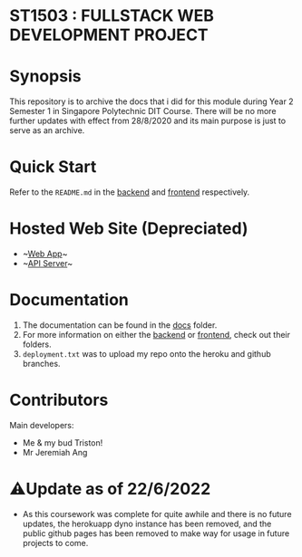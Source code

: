 # ST1503 : FULLSTACK WEB DEVELOPMENT PROJECT

# Synopsis

This repository is to archive the docs that i did for this module during Year 2 Semester 1 in Singapore Polytechnic DIT Course. There will be no more further updates with effect from 28/8/2020 and its main purpose is just to serve as an archive.

# Quick Start

Refer to the `README.md` in the [backend](./backend/) and [frontend](./frontend/) respectively.

# Hosted Web Site (Depreciated)
- ~[Web App](https://ades-fsp.github.io/fsp-jibaboom-skrtttt/index.html)~
- ~[API Server](https://fsp-jibaboom-skrtttt.herokuapp.com)~

# Documentation
1. The documentation can be found in the [docs](./docs/) folder.  
2. For more information on either the [backend](./backend/) or [frontend](./frontend/), check out their folders.
3. `deployment.txt` was to upload my repo onto the heroku and github branches.

# Contributors
Main developers:  
- Me & my bud Triston!
- Mr Jeremiah Ang

# ⚠️Update as of 22/6/2022
- As this coursework was complete for quite awhile and there is no future updates, the herokuapp dyno instance has been removed, and the public github pages has been removed to make way for usage in future projects to come.
